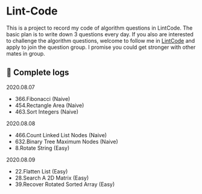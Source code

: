# Lint-Code

This is a project to record my code of algorithm questions in LintCode. The basic plan is to write down 3 questions every day.
If you also are interested to challenge the algorithm questions, welcome to follow me in [LintCode](https://www.lintcode.com/user/Martin_Yan)
and apply to join the question group. I promise you could get stronger with other mates in group.

## 🔖 Complete logs

2020.08.07

- 366.Fibonacci (Naive)
- 454.Rectangle Area (Naive)
- 463.Sort Integers (Naive)

2020.08.08

- 466.Count Linked List Nodes (Naive)
- 632.Binary Tree Maximum Nodes (Naive)
- 8.Rotate String (Easy)

2020.08.09

- 22.Flatten List (Easy)
- 28.Search A 2D Matrix (Easy)
- 39.Recover Rotated Sorted Array (Easy)